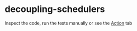 # decoupling-schedulers

Inspect the code, run the tests manually or see the [Action](https://github.com/BornaGajic/decoupling-schedulers/actions) tab
